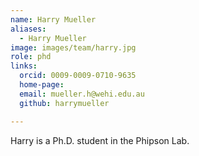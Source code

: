 ```yaml
---
name: Harry Mueller
aliases:
  - Harry Mueller
image: images/team/harry.jpg
role: phd
links:
  orcid: 0009-0009-0710-9635
  home-page: 
  email: mueller.h@wehi.edu.au
  github: harrymueller

---
```


Harry is a Ph.D. student in the Phipson Lab. 